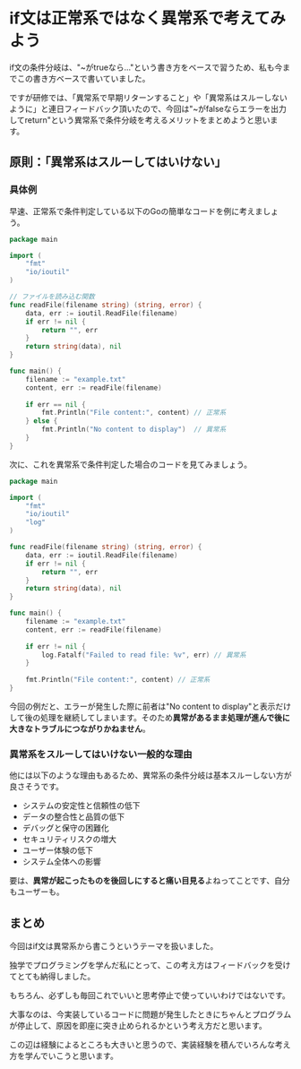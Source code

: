 # if文は正常系ではなく異常系で考えてみよう

if文の条件分岐は、"~がtrueなら..."という書き方をベースで習うため、私も今までこの書き方ベースで書いていました。

ですが研修では、「異常系で早期リターンすること」や「異常系はスルーしないように」と連日フィードバック頂いたので、今回は"~がfalseならエラーを出力してreturn"という異常系で条件分岐を考えるメリットをまとめようと思います。

## 原則：「異常系はスルーしてはいけない」

### 具体例

早速、正常系で条件判定している以下のGoの簡単なコードを例に考えましょう。

```Go
package main

import (
    "fmt"
    "io/ioutil"
)

// ファイルを読み込む関数
func readFile(filename string) (string, error) {
    data, err := ioutil.ReadFile(filename)
    if err != nil {
        return "", err
    }
    return string(data), nil
}

func main() {
    filename := "example.txt"
    content, err := readFile(filename)
    
    if err == nil {
        fmt.Println("File content:", content) // 正常系
    } else {
        fmt.Println("No content to display")  // 異常系
    }
}
```

次に、これを異常系で条件判定した場合のコードを見てみましょう。

```Go
package main

import (
    "fmt"
    "io/ioutil"
    "log"
)

func readFile(filename string) (string, error) {
    data, err := ioutil.ReadFile(filename)
    if err != nil {
        return "", err
    }
    return string(data), nil
}

func main() {
    filename := "example.txt"
    content, err := readFile(filename)
    
    if err != nil {
        log.Fatalf("Failed to read file: %v", err) // 異常系
    }
    
    fmt.Println("File content:", content) // 正常系
}
```

今回の例だと、エラーが発生した際に前者は"No content to display"と表示だけして後の処理を継続してしまいます。そのため**異常があるまま処理が進んで後に大きなトラブルにつながりかねません**。

### 異常系をスルーしてはいけない一般的な理由

他には以下のような理由もあるため、異常系の条件分岐は基本スルーしない方が良さそうです。

- システムの安定性と信頼性の低下
- データの整合性と品質の低下
- デバッグと保守の困難化
- セキュリティリスクの増大
- ユーザー体験の低下
- システム全体への影響

要は、**異常が起こったものを後回しにすると痛い目見る**よねってことです、自分もユーザーも。

## まとめ

今回はif文は異常系から書こうというテーマを扱いました。

独学でプログラミングを学んだ私にとって、この考え方はフィードバックを受けてとても納得しました。

もちろん、必ずしも毎回これでいいと思考停止で使っていいわけではないです。

大事なのは、今実装しているコードに問題が発生したときにちゃんとプログラムが停止して、原因を即座に突き止められるかという考え方だと思います。

この辺は経験によるところも大きいと思うので、実装経験を積んでいろんな考え方を学んでいこうと思います。
